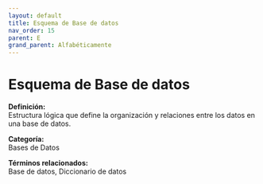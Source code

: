 ```yaml
---
layout: default
title: Esquema de Base de datos
nav_order: 15
parent: E
grand_parent: Alfabéticamente
---
```


# Esquema de Base de datos

**Definición:**  
Estructura lógica que define la organización y relaciones entre los datos en una base de datos.

**Categoría:**  
Bases de Datos  

  


**Términos relacionados:**  
Base de datos, Diccionario de datos
